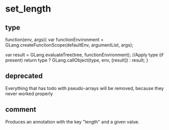 # set_length
## type
function(env, args){
var functionEnvironment = GLang.createFunctionScope(defaultEnv, argumentList, args);

var result = GLang.evaluateTree(tree, functionEnvironment);
//Apply type (if present)
return type ? GLang.callObject(type, env, [result]) : result;
}
## deprecated
Everything that has todo with pseudo-arrays will be removed, because they never worked properly
## comment
Produces an annotation with the key "length" and a given value.